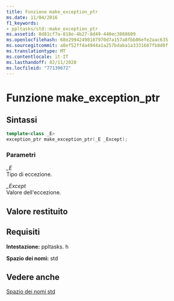 ```yaml
---
title: Funzione make_exception_ptr
ms.date: 11/04/2016
f1_keywords:
- ppltasks/std::make_exception_ptr
ms.assetid: 8d81cf7a-818e-4b27-8d49-440ec3088609
ms.openlocfilehash: 68e29942498187970d7a157a8fbb86efe2aac635
ms.sourcegitcommit: a8ef52ff4a4944a1a257bdaba1a3331607fb8d0f
ms.translationtype: MT
ms.contentlocale: it-IT
ms.lasthandoff: 02/11/2020
ms.locfileid: "77139672"
---
```

# <a name="make_exception_ptr-function"></a>Funzione make_exception_ptr

## <a name="syntax"></a>Sintassi

```cpp
template<class _E>
exception_ptr make_exception_ptr(_E _Except);
```

### <a name="parameters"></a>Parametri

*_E*<br/>
Tipo di eccezione.

*_Except*<br/>
Valore dell'eccezione.

## <a name="return-value"></a>Valore restituito

## <a name="requirements"></a>Requisiti

**Intestazione:** ppltasks. h

**Spazio dei nomi:** std

## <a name="see-also"></a>Vedere anche

[Spazio dei nomi std](std-namespace.md)

